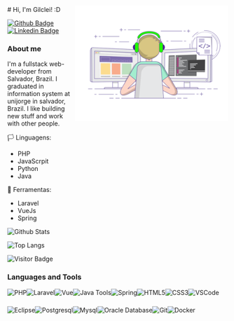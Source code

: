 <img align="right" alt="GIF" src="https://raw.githubusercontent.com/devSouvik/devSouvik/master/gif3.gif" width="350" style="max-width: 100%;">
# Hi, I'm Gilclei! :D

[![Github Badge](https://img.shields.io/badge/-Github-000?style=flat-square&logo=Github&logoColor=white&link=https://github.com/gilcleis)](https://github.com/gilcleis) [![Linkedin Badge](https://img.shields.io/badge/-LinkedIn-blue?style=flat-square&logo=Linkedin&logoColor=white&link=https://www.linkedin.com/in/fagnerpsantos/)](https://www.linkedin.com/in/gilclei/)


### About me

I'm a fullstack web-developer from Salvador, Brazil. I graduated in information system at unijorge in salvador, Brazil. I like building new stuff and work with other people.

🏳️ Linguagens:
- PHP
- JavaScrpit
- Python
- Java

🔨 Ferramentas:
- Laravel 
- VueJs
- Spring


![Github Stats](https://github-readme-stats.vercel.app/api?username=gilcleis&count_private=true&show_icons=true&include_all_commits=true)

![Top Langs](https://github-readme-stats.vercel.app/api/top-langs/?username=gilcleis&hide=TeX&layout=compact)

![Visitor Badge](https://komarev.com/ghpvc/?username=gilcleis&color=green)

### Languages and Tools

<img align="left" src="https://simpleicons.org/icons/php.svg" alt="PHP" height="40px" />
<img align="left" src="https://simpleicons.org/icons/laravel.svg" alt="Laravel" height="40px" />
<img align="left" src="https://simpleicons.org/icons/vuedotjs.svg" alt="Vue" height="40px" />
<img align="left" src="https://simpleicons.org/icons/java.svg" alt="Java Tools" height="40px" />
<img align="left" src="https://simpleicons.org/icons/spring.svg" alt="Spring" height="40px" />

<img align="left" src="https://simpleicons.org/icons/html5.svg" alt="HTML5" height="40px" />
<img align="left" src="https://simpleicons.org/icons/css3.svg" alt="CSS3" height="40px" />
<img align="left" src="https://simpleicons.org/icons/visualstudiocode.svg" alt="VSCode" height="40px" />
<img align="left" src="https://simpleicons.org/icons/eclipseide.svg" alt="Eclipse" height="40px" />

<img align="left" src="https://simpleicons.org/icons/postgresql.svg" alt="Postgresql" height="40px" />
<img align="left" src="https://simpleicons.org/icons/mysql.svg" alt="Mysql" height="40px" />
<img align="left" src="https://simpleicons.org/icons/oracle.svg" alt="Oracle Database" height="40px" />

<img align="left" src="https://simpleicons.org/icons/git.svg" alt="Git" height="40px" />
<img align="left" src="https://simpleicons.org/icons/docker.svg" alt="Docker" height="40px" />


<br />
